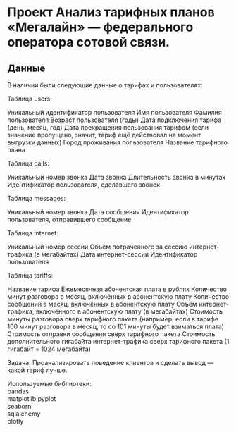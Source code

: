 # Проект Анализ тарифных планов «Мегалайн» — федерального оператора сотовой связи.
## Данные
В наличии были следующие данные о тарифах и пользователях:

Таблица users:

Уникальный идентификатор пользователя
Имя пользователя
Фамилия пользователя
Возраст пользователя (годы)
Дата подключения тарифа (день, месяц, год)
Дата прекращения пользования тарифом (если значение пропущено, значит, тариф ещё действовал на момент выгрузки данных)
Город проживания пользователя
Название тарифного плана

Таблица calls:

Уникальный номер звонка
Дата звонка
Длительность звонка в минутах
Идентификатор пользователя, сделавшего звонок

Таблица messages:

Уникальный номер звонка
Дата сообщения
Идентификатор пользователя, отправившего сообщение

Таблица internet:

Уникальный номер сессии
Объём потраченного за сессию интернет-трафика (в мегабайтах)
Дата интернет-сессии
Идентификатор пользователя

Таблица tariffs:

Название тарифа
Ежемесячная абонентская плата в рублях
Количество минут разговора в месяц, включённых в абонентскую плату
Количество сообщений в месяц, включённых в абонентскую плату
Объём интернет-трафика, включённого в абонентскую плату (в мегабайтах)
Стоимость минуты разговора сверх тарифного пакета (например, если в тарифе 100 минут разговора в месяц, то со 101 минуты будет взиматься плата)
Стоимость отправки сообщения сверх тарифного пакета
Стоимость дополнительного гигабайта интернет-трафика сверх тарифного пакета (1 гигабайт = 1024 мегабайта)

Задача:
Проанализировать поведение клиентов и сделать вывод — какой тариф лучше.

Используемые библиотеки: \
pandas \
matplotlib.pyplot \
seaborn \
sqlalchemy \
plotly
